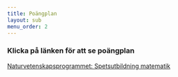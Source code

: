 ```yaml
---
title: Poängplan
layout: sub
menu_order: 2
---
```


### Klicka på länken för att se poängplan

[Naturvetenskapsprogrammet: Spetsutbildning matematik](/assets/1NAMAT18.pdf)

